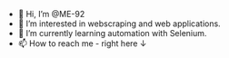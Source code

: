 - 👋 Hi, I’m @ME-92
- 👀 I’m interested in webscraping and web applications.
- 🌱 I’m currently learning automation with Selenium.
- 📫 How to reach me - right here ↓

